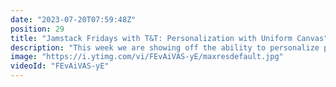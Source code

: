 ```yaml
---
date: "2023-07-20T07:59:48Z"
position: 29
title: "Jamstack Fridays with T&T: Personalization with Uniform Canvas"
description: "This week we are showing off the ability to personalize parts of a website and A/B test using Uniform Canvas, Tailwind.ui and Next.js"
image: "https://i.ytimg.com/vi/FEvAiVAS-yE/maxresdefault.jpg"
videoId: "FEvAiVAS-yE"
---
```


